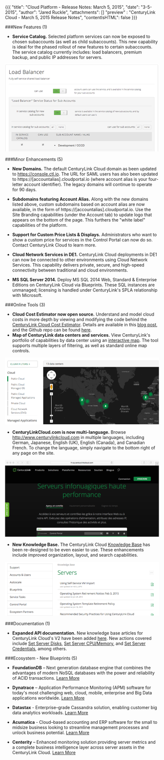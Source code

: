 {{{
  "title": "Cloud Platform - Release Notes: March 5, 2015",
  "date": "3-5-2015",
  "author": "Jared Ruckle",
    "attachments": []
    "preview" : "CenturyLink Cloud - March 5, 2015 Release Notes",
    "contentIsHTML": false
}}}

###New Features (1)

* **Service Catalog.** Selected platform services can now be exposed to chosen subaccounts (as well as child subaccounts). This new capability is ideal for the phased rollout of new features to certain subaccounts. The service catalog currently includes: load balancers, premium backup, and public IP addresses for servers.

![Service Catalog](../images/service-catalog-01.png)

###Minor Enhancements (5)</strong>

* **New Domains.** The default CenturyLink Cloud domain as been updated to https://console.ctl.io.  The URL for SAML users has also been updated to https://[accountalias].cloudportal.io (where account alias is your four-letter account identifier). The legacy domains will continue to operate for 90 days.

* **Subdomains featuring Account Alias.** Along with the new domains listed above, custom subdomains based on account alias are now available, in the form of https://[accountalias].cloudportal.io. Use the Site Branding capabilities (under the Account tab) to update logo that appears on the bottom of the page. This furthers the "white label" capabilities of the platform.

* **Support for Custom Price Lists & Displays.** Administrators who want to show a custom price for services in the Control Portal can now do so. Contact CenturyLink Cloud to learn more.

* **Cloud Network Services in DE1.** CenturyLink Cloud deployments in DE1 can now be connected to other environments using Cloud Network Services.  This capability delivers private, secure, and high-speed connectivity between traditional and cloud environments.
* **MS SQL Server 2014.** Deploy MS SQL 2014 Web, Standard & Enterprise Editions on CenturyLink Cloud via Blueprints.  These SQL instances are unmanaged; licensing is handled under CenturyLink's SPLA relationship with Microsoft.

###Online Tools (3)

* **Cloud Cost Estimator now open source.** Understand and model cloud costs in more depth by viewing and modifying the code behind the [CenturyLink Cloud Cost Estimator](www.centurylinkcloud.com/estimator)</a>. Details are available in this [blog post](www.centurylinkcloud.com/blog/post/cloud-services-estimator-now-open-source), and the Github repo can be found [here](www.github.com/CenturyLinkCloud/PriceEstimator).
* **Map of CenturyLink data centers and services.** View CenturyLink's portfolio of capabilities by data center using an [interactive map](www.centurylinkcloud.com/data-centersonline).  The tool supports multiple layers of filtering, as well as standard online map controls.

![Online Map of Services & Locations](../images/datacenter-capabilities-map-01.png)

* **CenturyLinkCloud.com is now multi-language.** Browse http://www.centurylinkcloud.com in multiple languages, including German, Japanese, English (UK), English (Canada), and Canadian French. To change the language, simply navigate to the bottom right of any page on the site.

![Multi-language Site](../images/multilanguage-website-01.png)
* **New Knowledge Base.** The CenturyLink Cloud [Knowledge Base](www.centurylinkcloud.com/knowledge-base) has been re-designed to be even easier to use. These enhancements include improved organization, layout, and search capabilities.

![Online Knowledge Base](../images/knowledge-base-online-01.png)

###Documentation (1)
* **Expanded API documentation.** New knowledge base articles for CenturyLink Cloud's V2 have been added [here](www.centurylinkcloud.com/api-docs/v2/).  New actions covered include [Set Server Disks](www.centurylinkcloud.com/api-docs/v2#servers-set-server-disks), [Set Server CPU/Memory](www.centurylinkcloud.com/api-docs/v2#ervers-set-server-cpumemory), and [Set Server Credentials](www.centurylinkcloud.com/api-docs/v2#servers-set-server-credentials), among others.

###Ecosystem - New Blueprints (5)

* **FoundationDB** – Next generation database engine that combines the advantages of modern NoSQL databases with the power and reliability of ACID transactions. [Learn More](www.centurylinkcloud.com/knowledge-base/ecosystem-partners/getting-started-with-foundationdb-blueprint)

* **Dynatrace** – Application Performance Monitoring (APM) software for today's most challenging web, cloud, mobile, enterprise and Big Data applications worldwide.
[Learn More](www.centurylinkcloud.com/knowledge-base/ecosystem-partners/getting-started-with-dynatrace-blueprints)

* **Datastax** - Enterprise–grade Cassandra solution, enabling customer big data analytics workloads.
[Learn More](www.centurylinkcloud.com/knowledge-base/ecosystem-partners/getting-started-with-datastax-blueprint)

* **Acumatica** - Cloud–based accounting and ERP software for the small to midsize business looking to streamline management processes and unlock business potential. [Learn More](www.centurylinkcloud.com/knowledge-base/ecosystem-partners/getting-started-with-acumatica-erp-blueprint)

* **Centerity** – Enhanced monitoring solution providing server metrics and a complete business intelligence layer across  server assets in the CenturyLink Cloud. [Learn More](www.centurylinkcloud.com/knowledge-base/ecosystem-partners/getting-started-with-centerity-blueprints)
